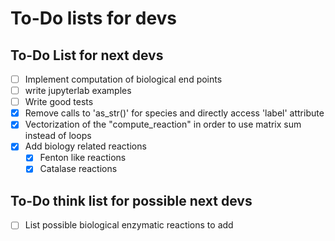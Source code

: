 # To-Do lists for devs

## To-Do List for next devs

- [ ] Implement computation of biological end points
- [ ] write jupyterlab examples
- [ ] Write good tests
- [x] Remove calls to 'as_str()' for species and directly access 'label' attribute
- [x] Vectorization of the "compute_reaction" in order to use matrix sum instead of loops
- [x] Add biology related reactions
  - [x] Fenton like reactions
  - [x] Catalase reactions

## To-Do think list for possible next devs

- [ ] List possible biological enzymatic reactions to add

